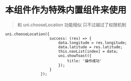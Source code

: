 # 本组件作为特殊内置组件来使用 

> 和 uni.chooseLocation 功能相似  只不过越过了权限机制
```vuejs
uni.chooseLocation({
					success: (res) => {
						data.longitude = res.longitude;
						data.latitude = res.latitude;
						this.navList[index] = data;
						uni.showToast({
							title: '操作成功'
						});
					}
				});
```